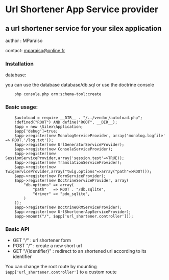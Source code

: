 Url Shortener App Service provider
==================================

a url shortener service for your silex application
--------------------------------------------------

author : MParaiso

contact: mparaiso@online.fr

### Installation

database:

you can use the database database/db.sql or use the doctrine console

        php console.php orm:schema-tool:create

### Basic usage:

        $autoload = require __DIR__ . "/../vendor/autoload.php";
        !defined("ROOT") AND define("ROOT", __DIR__);
        $app = new \Silex\Application;
        $app['debug']=true;
        $app->register(new MonologServiceProvider, array('monolog.logfile' => ROOT.'/log.txt'));
        $app->register(new UrlGeneratorServiceProvider);
        $app->register(new ConsoleServiceProvider);
        $app->register(new SessionServiceProvider,array('session.test'=>TRUE));
        $app->register(new TranslationServiceProvider);
        $app->register(new TwigServiceProvider,array("twig.options"=>array("path"=>ROOT)));
        $app->register(new FormServiceProvider);
        $app->register(new DoctrineServiceProvider, array(
            "db.options" => array(
                "path"   => ROOT . "/db.sqlite",
                "driver" => "pdo_sqlite",
            )
        ));
        $app->register(new DoctrineORMServiceProvider);
        $app->register(new UrlShortenerAppServiceProvider);
        $app->mount("/", $app['url_shortener.controller']));


### Basic API

+ GET "/" : url shortener form
+ POST "/" : create a new short url
+ GET "/{identifier}" : redirect to an shortened url according to its identifier

You can change the root route by mounting  ```$app['url_shortener.controller']``` to a custom route